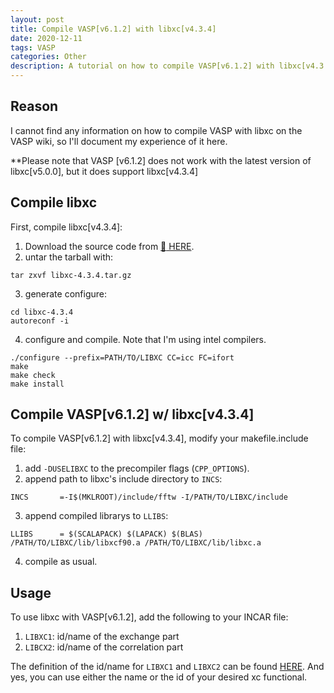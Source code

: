 ```yaml
---
layout: post
title: Compile VASP[v6.1.2] with libxc[v4.3.4]
date: 2020-12-11
tags: VASP
categories: Other
description: A tutorial on how to compile VASP[v6.1.2] with libxc[v4.3.4].
---
```


## Reason

I cannot find any information on how to compile VASP with libxc on the VASP wiki, so I'll document my experience of it here.

**Please note that VASP [v6.1.2] does not work with the latest version of libxc[v5.0.0], but it does support libxc[v4.3.4]

## Compile libxc
First, compile libxc[v4.3.4]:
1. Download the source code from [:link: HERE](https://gitlab.com/libxc/libxc/-/archive/4.3.4/libxc-4.3.4.tar.gz).
2. untar the tarball with:
```
tar zxvf libxc-4.3.4.tar.gz
```
3. generate configure:
```
cd libxc-4.3.4
autoreconf -i
```
4. configure and compile. Note that I'm using intel compilers.
```
./configure --prefix=PATH/TO/LIBXC CC=icc FC=ifort
make
make check
make install
```

## Compile VASP[v6.1.2] w/ libxc[v4.3.4]
To compile VASP[v6.1.2] with libxc[v4.3.4], modify your makefile.include file:
1. add `-DUSELIBXC` to the precompiler flags (`CPP_OPTIONS`).
2. append path to libxc's include directory to `INCS`:
```
INCS       =-I$(MKLROOT)/include/fftw -I/PATH/TO/LIBXC/include
```
3. append compiled librarys to `LLIBS`:
```
LLIBS      = $(SCALAPACK) $(LAPACK) $(BLAS) /PATH/TO/LIBXC/lib/libxcf90.a /PATH/TO/LIBXC/lib/libxc.a
```
4. compile as usual.

## Usage
To use libxc with VASP[v6.1.2], add the following to your INCAR file:
1. `LIBXC1`: id/name of the exchange part
2. `LIBCX2`: id/name of the correlation part

The definition of the id/name for `LIBXC1` and `LIBXC2` can be found [HERE](https://www.tddft.org/programs/libxc/functionals/).
And yes, you can use either the name or the id of your desired xc functional.
